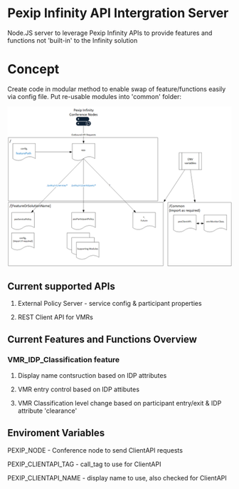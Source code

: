 # Pexip Infinity API Intergration Server

Node.JS server to leverage Pexip Infinity APIs to provide features and functions not 'built-in' to the Infinity solution

# Concept

Create code in modular method to enable swap of feature/functions easily via config file. Put re-usable modules into 'common' folder:

![Code flow, top level](codeflowTop.png)

## Current supported APIs

1. External Policy Server - service config & participant properties

2. REST Client API for VMRs

## Current Features and Functions Overview

### VMR_IDP_Classification feature

1. Display name contsruction based on IDP attributes

1. VMR entry control based on IDP attibutes

2. VMR Classification level change based on participant entry/exit & IDP attribute 'clearance'

## Enviroment Variables
PEXIP_NODE - Conference node to send ClientAPI requests

PEXIP_CLIENTAPI_TAG - call_tag to use for ClientAPI

PEXIP_CLIENTAPI_NAME - display name to use, also checked for ClientAPI
